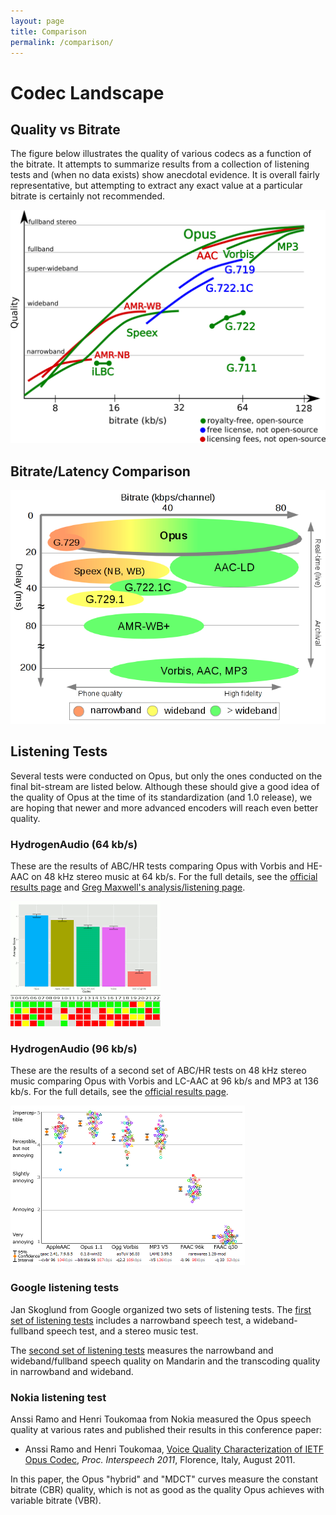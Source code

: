 ```yaml
---
layout: page
title: Comparison
permalink: /comparison/
---
```


# Codec Landscape

## Quality vs Bitrate

The figure below illustrates the quality of various codecs as a function of the bitrate. It attempts to summarize
results from a collection of listening tests and (when no data exists) show anecdotal evidence. It is overall fairly
representative, but attempting to extract any exact value at a particular bitrate is certainly not recommended.

<a href="/static/comparison/quality.svg">
	<img alt="Illustration of the quality of different codecs" src="/static/comparison/quality.png" />
</a>


## Bitrate/Latency Comparison

<a href="/static/comparison/opus_comparison.png">
	<img alt="Illustration showing overlapping circles against delay/quality to suggest applications where Opus is useful." src="/static/comparison/opus_comparison.png" />
</a>


## Listening Tests

Several tests were conducted on Opus, but only the ones conducted on the final bit-stream are listed below.
Although these should give a good idea of the quality of Opus at the time of its standardization (and 1.0 release),
we are hoping that newer and more advanced encoders will reach even better quality.

### HydrogenAudio (64 kb/s)

These are the results of ABC/HR tests comparing Opus with Vorbis and HE-AAC on 48 kHz stereo music at 64 kb/s.
For the full details, see the [official results page][hydro64] and [Greg Maxwell's analysis/listening page][maxwell].

<a href="https://people.xiph.org/~greg/opus/ha2011/">
	<img src="/static/comparison/opus_ha_results.png" alt="Bar chart showing Opus outperforming two AAC-HE encoders and libvorbis." />
</a>

### HydrogenAudio (96 kb/s)

These are the results of a second set of ABC/HR tests on 48 kHz stereo music comparing Opus with Vorbis and
LC-AAC at 96 kb/s and MP3 at 136 kb/s. For the full details, see the [official results page][hydro96].

<a href="https://listening-test.coresv.net/results.htm">
	<img src="/static/comparison/opus_ha_results_96kbps.png" alt="Scatter plots showing Opus outperforming two LC-AAC encoders, libvorbis, and a 136 kb/s MP3 encoder." />
</a>

### Google listening tests

Jan Skoglund from Google organized two sets of listening tests. The [first set of listening tests][google_1]
includes a narrowband speech test, a wideband-fullband speech test, and a stereo music test.

The [second set of listening tests][google_2] measures the narrowband and wideband/fullband speech quality on
Mandarin and the transcoding quality in narrowband and wideband.

### Nokia listening test

Anssi Ramo and Henri Toukomaa from Nokia measured the Opus speech quality at various rates and published
their results in this conference paper:

-  Anssi Ramo and Henri Toukomaa, [Voice Quality Characterization of IETF Opus Codec][nokia], _Proc. Interspeech 2011_, Florence, Italy, August 2011.

In this paper, the Opus "hybrid" and "MDCT" curves measure the constant bitrate (CBR) quality, which is not as
good as the quality Opus achieves with variable bitrate (VBR).


[hydro64]: http://listening-tests.hydrogenaud.io/igorc/results.html
[maxwell]: https://people.xiph.org/~greg/opus/ha2011/
[hydro96]: https://listening-test.coresv.net/results.htm
[google_1]: /static/comparison/GoogleTest1.pdf
[google_2]: /static/comparison/GoogleTest2.pdf
[nokia]: https://pdfs.semanticscholar.org/064c/d1c023b658aaa2ee8259286fc9998801e77b.pdf
